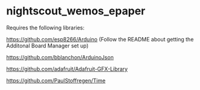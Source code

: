 # nightscout_wemos_epaper

Requires the following libraries:

https://github.com/esp8266/Arduino (Follow the README about getting the Additonal Board Manager set up)

https://github.com/bblanchon/ArduinoJson

https://github.com/adafruit/Adafruit-GFX-Library

https://github.com/PaulStoffregen/Time

